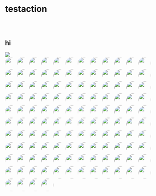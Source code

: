 # testaction


<br><!-- Do not remove start of hero-bot --><br>
## hi
<img src="https://img.shields.io/badge/Total-124-orange"><br><a href="https://github.com/ABNER-1"><img src="https://avatars.githubusercontent.com/u/24547351?v=4" class="avatar-user" style="border-radius: 50%;" width="40px" /></a><a href="https://github.com/Accagain2014"><img src="https://avatars.githubusercontent.com/u/9635216?v=4" class="avatar-user" style="border-radius: 50%;" width="40px" /></a><a href="https://github.com/AllenYu1987"><img src="https://avatars.githubusercontent.com/u/12489985?v=4" class="avatar-user" style="border-radius: 50%;" width="40px" /></a><a href="https://github.com/Aredcap"><img src="https://avatars.githubusercontent.com/u/40494761?v=4" class="avatar-user" style="border-radius: 50%;" width="40px" /></a><a href="https://github.com/Ben-Aaron-Bio-Rad"><img src="https://avatars.githubusercontent.com/u/54123439?v=4" class="avatar-user" style="border-radius: 50%;" width="40px" /></a><a href="https://github.com/Bennu-Li"><img src="https://avatars.githubusercontent.com/u/53458891?v=4" class="avatar-user" style="border-radius: 50%;" width="40px" /></a><a href="https://github.com/BossZou"><img src="https://avatars.githubusercontent.com/u/40255591?v=4" class="avatar-user" style="border-radius: 50%;" width="40px" /></a><a href="https://github.com/CrossRaynor"><img src="https://avatars.githubusercontent.com/u/3909908?v=4" class="avatar-user" style="border-radius: 50%;" width="40px" /></a><a href="https://github.com/Cupchen"><img src="https://avatars.githubusercontent.com/u/34762375?v=4" class="avatar-user" style="border-radius: 50%;" width="40px" /></a><a href="https://github.com/DanielHuang1983"><img src="https://avatars.githubusercontent.com/u/4417873?v=4" class="avatar-user" style="border-radius: 50%;" width="40px" /></a><a href="https://github.com/DragonDriver"><img src="https://avatars.githubusercontent.com/u/31589260?v=4" class="avatar-user" style="border-radius: 50%;" width="40px" /></a><a href="https://github.com/Fierralin"><img src="https://avatars.githubusercontent.com/u/8857059?v=4" class="avatar-user" style="border-radius: 50%;" width="40px" /></a><a href="https://github.com/FluorineDog"><img src="https://avatars.githubusercontent.com/u/15663612?v=4" class="avatar-user" style="border-radius: 50%;" width="40px" /></a><a href="https://github.com/Gracieeea"><img src="https://avatars.githubusercontent.com/u/50101579?v=4" class="avatar-user" style="border-radius: 50%;" width="40px" /></a><a href="https://github.com/GuanyunFeng"><img src="https://avatars.githubusercontent.com/u/40229765?v=4" class="avatar-user" style="border-radius: 50%;" width="40px" /></a><a href="https://github.com/GuoRentong"><img src="https://avatars.githubusercontent.com/u/57477222?v=4" class="avatar-user" style="border-radius: 50%;" width="40px" /></a><a href="https://github.com/Heisenberg-Y"><img src="https://avatars.githubusercontent.com/u/35055583?v=4" class="avatar-user" style="border-radius: 50%;" width="40px" /></a><a href="https://github.com/HesterG"><img src="https://avatars.githubusercontent.com/u/17645053?v=4" class="avatar-user" style="border-radius: 50%;" width="40px" /></a><a href="https://github.com/HuangHua"><img src="https://avatars.githubusercontent.com/u/2274405?v=4" class="avatar-user" style="border-radius: 50%;" width="40px" /></a><a href="https://github.com/JackLCL"><img src="https://avatars.githubusercontent.com/u/53512883?v=4" class="avatar-user" style="border-radius: 50%;" width="40px" /></a><a href="https://github.com/JinHai-CN"><img src="https://avatars.githubusercontent.com/u/33142505?v=4" class="avatar-user" style="border-radius: 50%;" width="40px" /></a><a href="https://github.com/Lin-gh-Saint"><img src="https://avatars.githubusercontent.com/u/64019322?v=4" class="avatar-user" style="border-radius: 50%;" width="40px" /></a><a href="https://github.com/LocoRichard"><img src="https://avatars.githubusercontent.com/u/81553353?v=4" class="avatar-user" style="border-radius: 50%;" width="40px" /></a><a href="https://github.com/MXDA"><img src="https://avatars.githubusercontent.com/u/47274057?v=4" class="avatar-user" style="border-radius: 50%;" width="40px" /></a><a href="https://github.com/PahudPlus"><img src="https://avatars.githubusercontent.com/u/64403786?v=4" class="avatar-user" style="border-radius: 50%;" width="40px" /></a><a href="https://github.com/ReigenAraka"><img src="https://avatars.githubusercontent.com/u/57280231?v=4" class="avatar-user" style="border-radius: 50%;" width="40px" /></a><a href="https://github.com/RyanWei"><img src="https://avatars.githubusercontent.com/u/9876551?v=4" class="avatar-user" style="border-radius: 50%;" width="40px" /></a><a href="https://github.com/SCKCZJ2018"><img src="https://avatars.githubusercontent.com/u/29282370?v=4" class="avatar-user" style="border-radius: 50%;" width="40px" /></a><a href="https://github.com/SkyYang"><img src="https://avatars.githubusercontent.com/u/4702509?v=4" class="avatar-user" style="border-radius: 50%;" width="40px" /></a><a href="https://github.com/SnowyOwl-KHY"><img src="https://avatars.githubusercontent.com/u/10348819?v=4" class="avatar-user" style="border-radius: 50%;" width="40px" /></a><a href="https://github.com/SwaggySong"><img src="https://avatars.githubusercontent.com/u/36157116?v=4" class="avatar-user" style="border-radius: 50%;" width="40px" /></a><a href="https://github.com/ThreadDao"><img src="https://avatars.githubusercontent.com/u/27288593?v=4" class="avatar-user" style="border-radius: 50%;" width="40px" /></a><a href="https://github.com/ThyeeZz"><img src="https://avatars.githubusercontent.com/u/41352919?v=4" class="avatar-user" style="border-radius: 50%;" width="40px" /></a><a href="https://github.com/Tlincy"><img src="https://avatars.githubusercontent.com/u/11934432?v=4" class="avatar-user" style="border-radius: 50%;" width="40px" /></a><a href="https://github.com/Tumao727"><img src="https://avatars.githubusercontent.com/u/20420181?v=4" class="avatar-user" style="border-radius: 50%;" width="40px" /></a><a href="https://github.com/XuPeng-SH"><img src="https://avatars.githubusercontent.com/u/39627130?v=4" class="avatar-user" style="border-radius: 50%;" width="40px" /></a><a href="https://github.com/XuanYang-cn"><img src="https://avatars.githubusercontent.com/u/51370125?v=4" class="avatar-user" style="border-radius: 50%;" width="40px" /></a><a href="https://github.com/Yukikaze-CZR"><img src="https://avatars.githubusercontent.com/u/48198922?v=4" class="avatar-user" style="border-radius: 50%;" width="40px" /></a><a href="https://github.com/aaronjin2010"><img src="https://avatars.githubusercontent.com/u/48044391?v=4" class="avatar-user" style="border-radius: 50%;" width="40px" /></a><a href="https://github.com/akihoni"><img src="https://avatars.githubusercontent.com/u/36330442?v=4" class="avatar-user" style="border-radius: 50%;" width="40px" /></a><a href="https://github.com/anchun"><img src="https://avatars.githubusercontent.com/u/2356895?v=4" class="avatar-user" style="border-radius: 50%;" width="40px" /></a><a href="https://github.com/ashyshyshyman"><img src="https://avatars.githubusercontent.com/u/50362613?v=4" class="avatar-user" style="border-radius: 50%;" width="40px" /></a><a href="https://github.com/become-nice"><img src="https://avatars.githubusercontent.com/u/56624819?v=4" class="avatar-user" style="border-radius: 50%;" width="40px" /></a><a href="https://github.com/bigsheeper"><img src="https://avatars.githubusercontent.com/u/42060877?v=4" class="avatar-user" style="border-radius: 50%;" width="40px" /></a><a href="https://github.com/binbin12580"><img src="https://avatars.githubusercontent.com/u/30914966?v=4" class="avatar-user" style="border-radius: 50%;" width="40px" /></a><a href="https://github.com/binbinlv"><img src="https://avatars.githubusercontent.com/u/83755740?v=4" class="avatar-user" style="border-radius: 50%;" width="40px" /></a><a href="https://github.com/bo-huang"><img src="https://avatars.githubusercontent.com/u/24309515?v=4" class="avatar-user" style="border-radius: 50%;" width="40px" /></a><a href="https://github.com/break2017"><img src="https://avatars.githubusercontent.com/u/2993941?v=4" class="avatar-user" style="border-radius: 50%;" width="40px" /></a><a href="https://github.com/caosiyang"><img src="https://avatars.githubusercontent.com/u/2155120?v=4" class="avatar-user" style="border-radius: 50%;" width="40px" /></a><a href="https://github.com/chengpu"><img src="https://avatars.githubusercontent.com/u/2233492?v=4" class="avatar-user" style="border-radius: 50%;" width="40px" /></a><a href="https://github.com/codacy-badger"><img src="https://avatars.githubusercontent.com/u/23704769?v=4" class="avatar-user" style="border-radius: 50%;" width="40px" /></a><a href="https://github.com/congqixia"><img src="https://avatars.githubusercontent.com/u/84113973?v=4" class="avatar-user" style="border-radius: 50%;" width="40px" /></a><a href="https://github.com/cqy123456"><img src="https://avatars.githubusercontent.com/u/39671710?v=4" class="avatar-user" style="border-radius: 50%;" width="40px" /></a><a href="https://github.com/cxie"><img src="https://avatars.githubusercontent.com/u/653101?v=4" class="avatar-user" style="border-radius: 50%;" width="40px" /></a><a href="https://github.com/cydrain"><img src="https://avatars.githubusercontent.com/u/3992404?v=4" class="avatar-user" style="border-radius: 50%;" width="40px" /></a><a href="https://github.com/czhen-zilliz"><img src="https://avatars.githubusercontent.com/u/83751452?v=4" class="avatar-user" style="border-radius: 50%;" width="40px" /></a><a href="https://github.com/czpmango"><img src="https://avatars.githubusercontent.com/u/26356194?v=4" class="avatar-user" style="border-radius: 50%;" width="40px" /></a><a href="https://github.com/czs007"><img src="https://avatars.githubusercontent.com/u/59249785?v=4" class="avatar-user" style="border-radius: 50%;" width="40px" /></a><a href="https://github.com/dd-He"><img src="https://avatars.githubusercontent.com/u/24242249?v=4" class="avatar-user" style="border-radius: 50%;" width="40px" /></a><a href="https://github.com/del-zhenwu"><img src="https://avatars.githubusercontent.com/u/56623710?v=4" class="avatar-user" style="border-radius: 50%;" width="40px" /></a><a href="https://github.com/dvzubarev"><img src="https://avatars.githubusercontent.com/u/14878830?v=4" class="avatar-user" style="border-radius: 50%;" width="40px" /></a><a href="https://github.com/dyhyfu"><img src="https://avatars.githubusercontent.com/u/64584368?v=4" class="avatar-user" style="border-radius: 50%;" width="40px" /></a><a href="https://github.com/erdustiggen"><img src="https://avatars.githubusercontent.com/u/25433850?v=4" class="avatar-user" style="border-radius: 50%;" width="40px" /></a><a href="https://github.com/feisiyicl"><img src="https://avatars.githubusercontent.com/u/64510805?v=4" class="avatar-user" style="border-radius: 50%;" width="40px" /></a><a href="https://github.com/fishpenguin"><img src="https://avatars.githubusercontent.com/u/49153041?v=4" class="avatar-user" style="border-radius: 50%;" width="40px" /></a><a href="https://github.com/ggaaooppeenngg"><img src="https://avatars.githubusercontent.com/u/4769989?v=4" class="avatar-user" style="border-radius: 50%;" width="40px" /></a><a href="https://github.com/godchen0212"><img src="https://avatars.githubusercontent.com/u/67679556?v=4" class="avatar-user" style="border-radius: 50%;" width="40px" /></a><a href="https://github.com/gracezzzzz"><img src="https://avatars.githubusercontent.com/u/56617657?v=4" class="avatar-user" style="border-radius: 50%;" width="40px" /></a><a href="https://github.com/grtoverflow"><img src="https://avatars.githubusercontent.com/u/8500564?v=4" class="avatar-user" style="border-radius: 50%;" width="40px" /></a><a href="https://github.com/gujun720"><img src="https://avatars.githubusercontent.com/u/53246671?v=4" class="avatar-user" style="border-radius: 50%;" width="40px" /></a><a href="https://github.com/guoxiangzhou"><img src="https://avatars.githubusercontent.com/u/52496626?v=4" class="avatar-user" style="border-radius: 50%;" width="40px" /></a><a href="https://github.com/hadim"><img src="https://avatars.githubusercontent.com/u/528003?v=4" class="avatar-user" style="border-radius: 50%;" width="40px" /></a><a href="https://github.com/jackyu2020"><img src="https://avatars.githubusercontent.com/u/64533877?v=4" class="avatar-user" style="border-radius: 50%;" width="40px" /></a><a href="https://github.com/jeffoverflow"><img src="https://avatars.githubusercontent.com/u/24581746?v=4" class="avatar-user" style="border-radius: 50%;" width="40px" /></a><a href="https://github.com/jielinxu"><img src="https://avatars.githubusercontent.com/u/52057195?v=4" class="avatar-user" style="border-radius: 50%;" width="40px" /></a><a href="https://github.com/jkx8fc"><img src="https://avatars.githubusercontent.com/u/31717785?v=4" class="avatar-user" style="border-radius: 50%;" width="40px" /></a><a href="https://github.com/lee-eve"><img src="https://avatars.githubusercontent.com/u/9720105?v=4" class="avatar-user" style="border-radius: 50%;" width="40px" /></a><a href="https://github.com/loguo"><img src="https://avatars.githubusercontent.com/u/15364733?v=4" class="avatar-user" style="border-radius: 50%;" width="40px" /></a><a href="https://github.com/lwglgy"><img src="https://avatars.githubusercontent.com/u/26682620?v=4" class="avatar-user" style="border-radius: 50%;" width="40px" /></a><a href="https://github.com/mausch"><img src="https://avatars.githubusercontent.com/u/95194?v=4" class="avatar-user" style="border-radius: 50%;" width="40px" /></a><a href="https://github.com/mileyzjq"><img src="https://avatars.githubusercontent.com/u/37039827?v=4" class="avatar-user" style="border-radius: 50%;" width="40px" /></a><a href="https://github.com/moe-of-faith"><img src="https://avatars.githubusercontent.com/u/5696721?v=4" class="avatar-user" style="border-radius: 50%;" width="40px" /></a><a href="https://github.com/nameczz"><img src="https://avatars.githubusercontent.com/u/20559208?v=4" class="avatar-user" style="border-radius: 50%;" width="40px" /></a><a href="https://github.com/natoka"><img src="https://avatars.githubusercontent.com/u/1751024?v=4" class="avatar-user" style="border-radius: 50%;" width="40px" /></a><a href="https://github.com/neza2017"><img src="https://avatars.githubusercontent.com/u/34152706?v=4" class="avatar-user" style="border-radius: 50%;" width="40px" /></a><a href="https://github.com/op-hunter"><img src="https://avatars.githubusercontent.com/u/5617677?v=4" class="avatar-user" style="border-radius: 50%;" width="40px" /></a><a href="https://github.com/pengjeck"><img src="https://avatars.githubusercontent.com/u/14035577?v=4" class="avatar-user" style="border-radius: 50%;" width="40px" /></a><a href="https://github.com/phantom8548"><img src="https://avatars.githubusercontent.com/u/11576622?v=4" class="avatar-user" style="border-radius: 50%;" width="40px" /></a><a href="https://github.com/qbzenker"><img src="https://avatars.githubusercontent.com/u/51972064?v=4" class="avatar-user" style="border-radius: 50%;" width="40px" /></a><a href="https://github.com/sahuang"><img src="https://avatars.githubusercontent.com/u/26035292?v=4" class="avatar-user" style="border-radius: 50%;" width="40px" /></a><a href="https://github.com/scsven"><img src="https://avatars.githubusercontent.com/u/12595343?v=4" class="avatar-user" style="border-radius: 50%;" width="40px" /></a><a href="https://github.com/shana0325"><img src="https://avatars.githubusercontent.com/u/33335490?v=4" class="avatar-user" style="border-radius: 50%;" width="40px" /></a><a href="https://github.com/shanghaikid"><img src="https://avatars.githubusercontent.com/u/185051?v=4" class="avatar-user" style="border-radius: 50%;" width="40px" /></a><a href="https://github.com/shengjh"><img src="https://avatars.githubusercontent.com/u/46514371?v=4" class="avatar-user" style="border-radius: 50%;" width="40px" /></a><a href="https://github.com/shengjun1985"><img src="https://avatars.githubusercontent.com/u/49774184?v=4" class="avatar-user" style="border-radius: 50%;" width="40px" /></a><a href="https://github.com/shiyu09"><img src="https://avatars.githubusercontent.com/u/39143280?v=4" class="avatar-user" style="border-radius: 50%;" width="40px" /></a><a href="https://github.com/shiyu22"><img src="https://avatars.githubusercontent.com/u/53459423?v=4" class="avatar-user" style="border-radius: 50%;" width="40px" /></a><a href="https://github.com/siriusctrl"><img src="https://avatars.githubusercontent.com/u/26541600?v=4" class="avatar-user" style="border-radius: 50%;" width="40px" /></a><a href="https://github.com/snyk-bot"><img src="https://avatars.githubusercontent.com/u/19733683?v=4" class="avatar-user" style="border-radius: 50%;" width="40px" /></a><a href="https://github.com/sre-ci-robot"><img src="https://avatars.githubusercontent.com/u/56469371?v=4" class="avatar-user" style="border-radius: 50%;" width="40px" /></a><a href="https://github.com/sunby"><img src="https://avatars.githubusercontent.com/u/9817127?v=4" class="avatar-user" style="border-radius: 50%;" width="40px" /></a><a href="https://github.com/sutcalag"><img src="https://avatars.githubusercontent.com/u/83750738?v=4" class="avatar-user" style="border-radius: 50%;" width="40px" /></a><a href="https://github.com/talentAN"><img src="https://avatars.githubusercontent.com/u/17634030?v=4" class="avatar-user" style="border-radius: 50%;" width="40px" /></a><a href="https://github.com/taydy"><img src="https://avatars.githubusercontent.com/u/24822588?v=4" class="avatar-user" style="border-radius: 50%;" width="40px" /></a><a href="https://github.com/thywdy"><img src="https://avatars.githubusercontent.com/u/56624359?v=4" class="avatar-user" style="border-radius: 50%;" width="40px" /></a><a href="https://github.com/tinkerlin"><img src="https://avatars.githubusercontent.com/u/13817362?v=4" class="avatar-user" style="border-radius: 50%;" width="40px" /></a><a href="https://github.com/wangting0128"><img src="https://avatars.githubusercontent.com/u/26307815?v=4" class="avatar-user" style="border-radius: 50%;" width="40px" /></a><a href="https://github.com/water32"><img src="https://avatars.githubusercontent.com/u/13234561?v=4" class="avatar-user" style="border-radius: 50%;" width="40px" /></a><a href="https://github.com/weishuo2"><img src="https://avatars.githubusercontent.com/u/27938020?v=4" class="avatar-user" style="border-radius: 50%;" width="40px" /></a><a href="https://github.com/wscxyey"><img src="https://avatars.githubusercontent.com/u/48882296?v=4" class="avatar-user" style="border-radius: 50%;" width="40px" /></a><a href="https://github.com/xiaocai2333"><img src="https://avatars.githubusercontent.com/u/46207236?v=4" class="avatar-user" style="border-radius: 50%;" width="40px" /></a><a href="https://github.com/xige-16"><img src="https://avatars.githubusercontent.com/u/20124155?v=4" class="avatar-user" style="border-radius: 50%;" width="40px" /></a><a href="https://github.com/xudalin0609"><img src="https://avatars.githubusercontent.com/u/35444753?v=4" class="avatar-user" style="border-radius: 50%;" width="40px" /></a><a href="https://github.com/yamasite"><img src="https://avatars.githubusercontent.com/u/10089260?v=4" class="avatar-user" style="border-radius: 50%;" width="40px" /></a><a href="https://github.com/yanliang567"><img src="https://avatars.githubusercontent.com/u/82361606?v=4" class="avatar-user" style="border-radius: 50%;" width="40px" /></a><a href="https://github.com/yhmo"><img src="https://avatars.githubusercontent.com/u/2282099?v=4" class="avatar-user" style="border-radius: 50%;" width="40px" /></a><a href="https://github.com/yiuluchen"><img src="https://avatars.githubusercontent.com/u/23047684?v=4" class="avatar-user" style="border-radius: 50%;" width="40px" /></a><a href="https://github.com/youny626"><img src="https://avatars.githubusercontent.com/u/9016120?v=4" class="avatar-user" style="border-radius: 50%;" width="40px" /></a><a href="https://github.com/yxm1536"><img src="https://avatars.githubusercontent.com/u/62009483?v=4" class="avatar-user" style="border-radius: 50%;" width="40px" /></a><a href="https://github.com/zengxy"><img src="https://avatars.githubusercontent.com/u/11961641?v=4" class="avatar-user" style="border-radius: 50%;" width="40px" /></a><a href="https://github.com/zerowe-seven"><img src="https://avatars.githubusercontent.com/u/57790060?v=4" class="avatar-user" style="border-radius: 50%;" width="40px" /></a><a href="https://github.com/zhoubo0317"><img src="https://avatars.githubusercontent.com/u/51948620?v=4" class="avatar-user" style="border-radius: 50%;" width="40px" /></a><a href="https://github.com/zwd1208"><img src="https://avatars.githubusercontent.com/u/15153901?v=4" class="avatar-user" style="border-radius: 50%;" width="40px" /></a><a href="https://github.com/zxf2017"><img src="https://avatars.githubusercontent.com/u/29620478?v=4" class="avatar-user" style="border-radius: 50%;" width="40px" /></a><br><!-- Do not remove end of hero-bot --><br>